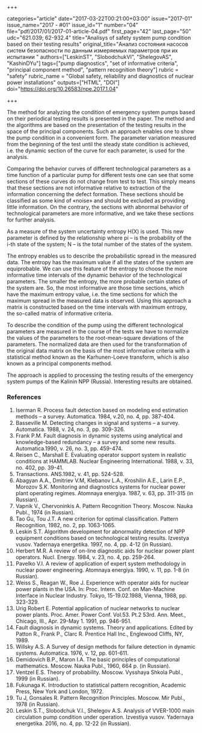 +++

categories="article"
date="2017-03-22T00:21:00+03:00"
issue="2017-01"
issue_name="2017 - #01"
issue_id="1"
number="04"
file="pdf/2017/01/2017-01-article-04.pdf"
first_page="42"
last_page="50"
udc="621.039; 62-932.4"
title="Analisys of safety system pump condition based on their testing results"
original_title="Анализ состояния насосов систем безопасности по данным измеряемых параметров при их испытании "
authors=["LeskinST", "SlobodchukVI", "ShelegovAS", "KashinDYu"]
tags=["pump diagnostics", "set of informative criteria", "principal component method", "pattern recognition theory"]
rubric = "safety"
rubric_name = "Global safety, reliability and diagnostics of nuclear power installations"
outputs=["HTML", "DOI"]
doi="https://doi.org/10.26583/npe.2017.1.04"

+++

The method for analyzing the condition of emergency system pumps based on their periodical testing results is presented in the paper. The method and the algorithms are based on the presentation of the testing results in the space of the principal components. Such an approach enables one to show the pump condition in a convenient form. The parameter variation measured from the beginning of the test until the steady state condition is achieved, i.e. the dynamic section of the curve for each parameter, is used for the analysis.

Comparing the behavior curves of different technological parameters as a time function of a particular pump for different tests one can see that some sections of these curves do not change from test to test. This simply means that these sections are not informative relative to extraction of the information concerning the defect formation. These sections should be classified as some kind of «noise» and should be excluded as providing little information. On the contrary, the sections with abnormal behavior of technological parameters are more informative, and we take these sections for further analysis.

As a measure of the system uncertainty entropy H(X) is used. This new parameter is defined by the relationship where pi – is the probability of the i-th state of the system; N – is the total number of the states of the system.

The entropy enables us to describe the probabilistic spread in the measured data. The entropy has the maximum value if all the states of the system are equiprobable. We can use this feature of the entropy to choose the more informative time intervals of the dynamic behavior of the technological parameters. The smaller the entropy, the more probable certain states of the system are. So, the most informative are those time sections, which have the maximum entropy value, i.e. the time sections for which the maximum spread in the measured data is observed. Using this approach a matrix is constructed based on the time intervals with maximum entropy, the so-called matrix of informative criteria.

To describe the condition of the pump using the different technological parameters are measured in the course of the tests we have to normalize the values of the parameters to the root-mean-square deviations of the parameters. The normalized data are then used for the transformation of the original data matrix on the basis of the most informative criteria with a statistical method known as the Karhunen-Loeve transform, which is also known as a principal components method.

The approach is applied to processing the testing results of the emergency system pumps of the Kalinin NPP (Russia). Interesting results are obtained.

### References

1. Iserman R. Process fault detection based on modeling end estimation methods – a survey. Automatica. 1984, v.20, no. 4, pp. 387-404.
2. Basseville M. Detecting changes in signal and systems – a survey. Automatica. 1988, v. 24, no. 3, pp. 309-326.
3. Frank P.M. Fault diagnosis in dynamic systems using analytical and knowledge-based redundancy – a survey and some new results. Automatica.1990, v. 26, no. 3, pp. 459-474.
4. Reisen C., Marshall E. Evaluating operator support system in realistic conditions at HAMMLAB. Nuclear Engineering International. 1988, v. 33, no. 402, pp. 39-41.
5. Transactions. ANS.1982, v. 41, pp. 524-528.
6. Abagyan A.A., Dmitriev V.M, Klebanov L.A., Kroshilin A.E., Larin E.P., Morozov S.K. Monitoring and diagnostics systems for nuclear power plant operating regimes. Atomnaya energiya. 1987, v. 63, pp. 311-315 (in Russian).
7. Vapnik V., Chervoninkis A. Pattern Recognition Theory. Moscow. Nauka Publ., 1974 (in Russian).
8. Tao Gu, Tou J.T. A new criterion for optimal classification. Pattern Recognition, 1982, no. 2, pp. 1063-1065.
9. Leskin S.T. Algorithm development for abnormality detection of NPP equipment conditions based on technological testing results. Izvestya vusov. Yadernaya energetika. 1997, no. 4, pp. 4-12 (in Russian).
10. Herbert M.R. A review of on-line diagnostic aids for nuclear power plant operators. Nucl. Energy. 1984, v. 23, no. 4, pp. 259-264.
11. Pavelko V.I. A review of application of expert system methodology in nuclear power engineering. Atomnaya energiya. 1990, v. 11, pp. 1-8 (in Russian).
12. Weiss S., Reagan W., Roe J. Experience with operator aids for nuclear power plants in the USA. In: Proc. Intern. Conf. on Man-Machine Interface in Nuclear Industry. Tokyo, 15-19.02.1988, Vienna, 1988, pp. 323-329.
13. Urig Robert E. Potential application of nuclear networks to nuclear power plants. Proc. Amer. Power Conf. Vol.53. Pt.2 53rd. Ann. Meet., Chicago, III., Apr. 29-May 1. 1991, pp. 946-951.
14. Fault diagnosis in dynamic systems. Theory and applications. Edited by Patton R., Frank P., Clarc R. Prentice Hall Inc., Englewood Cliffs, NY, 1989.
15. Willsky A.S. A Survey of design methods for failure detection in dynamic systems. Automatica. 1976, v. 12, pp. 601-611.
16. Demidovich B.P., Maron I.A. The basic principles of computational mathematics. Moscow. Nauka Publ., 1960, 664 p. (in Russian).
17. Ventzel E.S. Theory of probability. Moscow. Vysshaya Shkola Publ., 1999 (in Russian).
18. Fukunaga K. Introduction to statistical pattern recognition, Academic Press, New York and London, 1972.
19. Tu J, Gonsales R. Pattern Recognition Principles. Moscow. Mir Publ., 1978 (in Russian).
20. Leskin S.T., Slobodchuk V.I., Shelegov A.S. Analysis of VVER-1000 main circulation pump condition under operation. Izvestiya vusov. Yadernaya energetika. 2016, no. 4, pp. 12-22 (in Russian).